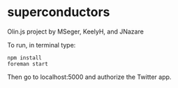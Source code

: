 superconductors
===============

Olin.js project by MSeger, KeelyH, and JNazare

To run, in terminal type: 

````
npm install 
foreman start
````
Then go to localhost:5000 and authorize the Twitter app. 

